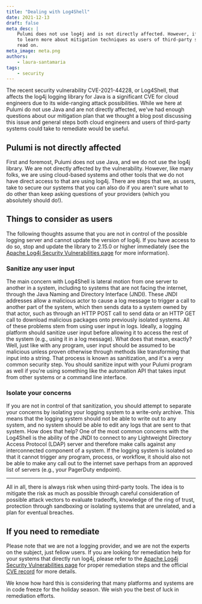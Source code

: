 ```yaml
---
title: "Dealing with Log4Shell"
date: 2021-12-13
draft: false
meta_desc: |
    Pulumi does not use log4j and is not directly affected. However, if you want
    to learn more about mitigation techniques as users of third-party systems,
    read on.
meta_image: meta.png
authors:
    - laura-santamaria
tags:
    - security
---
```


The recent security vulnerability CVE-2021-44228, or Log4Shell, that affects the
log4j logging library for Java is a significant CVE for cloud engineers due to
its wide-ranging attack possibilities. While we here at Pulumi do not use Java
and are not directly affected, we've had enough questions about our mitigation
plan that we thought a blog post discussing this issue and general steps both
cloud engineers and users of third-party systems could take to remediate would
be useful.

<!-- more -->

## Pulumi is not directly affected

First and foremost, Pulumi does not use Java, and we do not use the log4j
library. We are not directly affected by the vulnerability. However, like many
folks, we are using cloud-based systems and other tools that we do not have
direct access to that are using log4j. There are steps that we, as users, take
to secure our systems that you can also do if you aren't sure what to do other
than keep asking questions of your providers (which you absolutely should do!).

## Things to consider as users

The following thoughts assume that you are not in control of the possible
logging server and cannot update the version of log4j. If you have access to do
so, stop and update the library to 2.15.0 or higher immediately (see the [Apache
Log4j Security Vulnerabilities
page](https://logging.apache.org/log4j/2.x/security.html) for more information).

### Sanitize any user input

The main concern with Log4Shell is lateral motion from one server to another in
a system, including to systems that are not facing the internet, through the
Java Naming and Directory Interface (JNDI). These JNDI addresses allow a
malicious actor to cause a log message to trigger a call to another part of the
system, which then sends data to a system owned by that actor, such as through
an HTTP POST call to send data or an HTTP GET call to download malicious
packages onto previously isolated systems. All of these problems stem from using
user input in logs. Ideally, a logging platform should sanitize user input
before allowing it to access the rest of the system (e.g., using it in a log
message). What does that mean, exactly? Well, just like with any program, user
input should be assumed to be malicious unless proven otherwise through methods
like transforming that input into a string. That process is known as
sanitization, and it's a very common security step. You should sanitize input
with your Pulumi program as well if you're using something like the automation
API that takes input from other systems or a command line interface.

### Isolate your concerns

If you are not in control of that sanitization, you should attempt to separate
your concerns by isolating your logging system to a write-only archive. This
means that the logging system should not be able to write out to any system, and
no system should be able to edit any logs that are sent to that system. How does
that help? One of the most common concerns with the Log4Shell is the ability of
the JNDI to connect to any Lightweight Directory Access Protocol (LDAP) server
and therefore make calls against any interconnected component of a system. If
the logging system is isolated so that it cannot trigger any program, process,
or workflow, it should also not be able to make any call out to the internet
save perhaps from an approved list of servers (e.g., your PagerDuty endpoint).

---

All in all, there is always risk when using third-party tools. The idea is to
mitigate the risk as much as possible through careful consideration of possible
attack vectors to evaluate tradeoffs, knowledge of the ring of trust, protection
through sandboxing or isolating systems that are unrelated, and a plan for
eventual breaches.

## If you need to remediate

Please note that we are not a logging provider, and we are not the experts on
the subject, just fellow users. If you are looking for remediation help for your
systems that directly run log4j, please refer to the [Apache Log4j Security
Vulnerabilities page](https://logging.apache.org/log4j/2.x/security.html) for
proper remediation steps and the official [CVE
record](https://cve.mitre.org/cgi-bin/cvename.cgi?name=CVE-2021-44228) for more
details.

We know how hard this is considering that many platforms and systems are in code
freeze for the holiday season. We wish you the best of luck in remediation
efforts.
